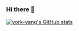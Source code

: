 ### Hi there 👋

<!--
**york-yang-me/york-yang-me** is a ✨ _special_ ✨ repository because its `README.md` (this file) appears on your GitHub profile.

Here are some ideas to get you started:

- 🔭 I’m currently working on ...
- 🌱 I’m currently learning ...
- 👯 I’m looking to collaborate on ...
- 🤔 I’m looking for help with ...
- 💬 Ask me about ...
- 📫 How to reach me: ...
- 😄 Pronouns: ...
- ⚡ Fun fact: ...
-->
[![york-yang's GitHub stats](https://github-readme-stats.vercel.app/api?username=york-yang-me)](https://github.com/york-yang-me/github-readme-stats)
